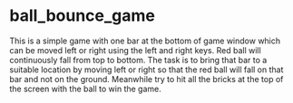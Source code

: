 # ball_bounce_game
This is a simple game with one bar at the bottom of game window which can be moved left or right using the left and right keys. 
Red ball will continuously fall from top to bottom.
The task is to bring that bar to a suitable location by moving left or right so that the red ball will fall on that bar and not on the ground. Meanwhile try to hit all the bricks at the top of the screen with the ball to win the game.
